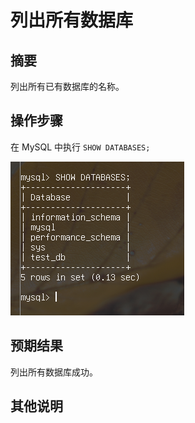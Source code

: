 # 列出所有数据库

## 摘要

列出所有已有数据库的名称。

## 操作步骤

在 MySQL 中执行 `SHOW DATABASES;`

![列出所有数据库](./img/列出所有数据库.png)

## 预期结果

列出所有数据库成功。

## 其他说明
